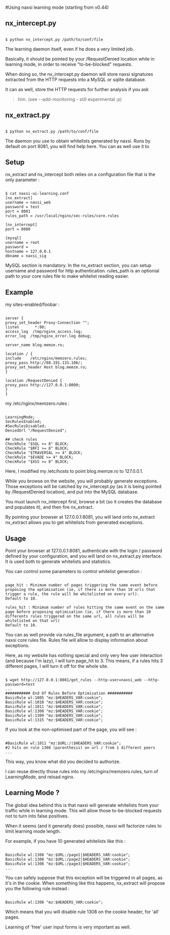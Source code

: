 #Using naxsi learning mode (starting from v0.44)


## nx\_intercept.py ##

```

$ python nx_intercept.py /path/to/conf/file

```

The learning daemon itself, even if he does a very limited job.

Basically, it should be pointed by your /RequestDenied location while in learning mode, in order to receive "to-be-blocked" requests.

When doing so, the nx\_intercept.py daemon will store naxsi signatures extracted from the HTTP requests into a MySQL or sqlite database.

It can as well, store the HTTP requests for further analysis if you ask
> him. (see --add-monitoring - still experimental :p)


## nx\_extract.py ##

```

$ python nx_extract.py /path/to/conf/file
```


The daemon you use to obtain whitelists generated by naxsi. Runs by default on port 8081, you will find help here.
You can as well use it to

## Setup ##

nx\_extract and nx\_intercept both relies on a configuration file that is the only parameter :

```

$ cat naxsi-ui-learning.conf
[nx_extract]
username = naxsi_web
password = test
port = 8081
rules_path = /usr/local/nginx/sec-rules/core.rules

[nx_intercept]
port = 8080

[mysql]
username = root
password =
hostname = 127.0.0.1
dbname = naxsi_sig
```

MySQL section is mandatory. In the nx\_extract section, you can setup username and password for http authentication. rules\_path is an optionial path to your core rules file to make whitelist reading easier.

## Example ##

my sites-enabled/foobar :
```

server {
proxy_set_header Proxy-Connection "";
listen       *:80;
access_log  /tmp/nginx_access.log;
error_log  /tmp/nginx_error.log debug;

server_name blog.memze.ro;

location / {
include    /etc/nginx/memzero.rules;
proxy_pass http://88.191.133.106/;
proxy_set_header Host blog.memze.ro;
}

location /RequestDenied {
proxy_pass http://127.0.0.1:8000;
}
}
```


my /etc/nginx/memzero.rules :
```

LearningMode;
SecRulesEnabled;
#SecRulesDisabled;
DeniedUrl "/RequestDenied";

## check rules
CheckRule "$SQL >= 8" BLOCK;
CheckRule "$RFI >= 8" BLOCK;
CheckRule "$TRAVERSAL >= 4" BLOCK;
CheckRule "$EVADE >= 4" BLOCK;
CheckRule "$XSS >= 8" BLOCK;
```

Here, I modified my /etc/hosts to point blog.memze.ro to 127.0.0.1.

While you browse on the website, you will probably generate exceptions.
Those exceptions will be catched by nx\_intercept.py (as it is being pointed by /RequestDenied location), and put into the MySQL database.

You must launch nx\_intercept first, browse a bit (so it creates the database and populates it), and then fire nx\_extract.

By pointing your browser at 127.0.0.1:8081, you will land onto nx\_extract
nx\_extract allows you to get whitelists from generated exceptions.



## Usage ##

Point your browser at 127.0.0.1:8081, authenticate with the login / password defined by your configuration, and you will land on nx\_extract.py interface. It is used both to generate whitelists and statistics.

You can control some parameters to control whitelist generation :
```

page_hit : Minimum number of pages triggering the same event before proposing the optimisation (ie, if there is more than 10 urls that trigger a rule, the rule will be whitelisted on every url).
Default to 10.

rules_hit : Minimum number of rules hitting the same event on the same page before proposing optimisation (ie, if there is more than 10 differents rules triggered on the same url, all rules will be whitelisted on that url)
Default to 10.
```

You can as well provide via rules\_file argument, a path to an alternative naxsi core rules file. Rules file will allow to display information about exceptions.

Here, as my website has nothing special and only very few user interaction (and because I'm lazy), I will turn page\_hit to 3.
This means, if a rules hits 3 different pages, I will turn it off for
the whole site.

```

$ wget http://127.0.0.1:8081/get_rules --http-user=naxsi_web --http-password=test
...
########### End Of Rules Before Optimisation ###########
BasicRule wl:1005 "mz:$HEADERS_VAR:cookie";
BasicRule wl:1010 "mz:$HEADERS_VAR:cookie";
BasicRule wl:1011 "mz:$HEADERS_VAR:cookie";
BasicRule wl:1308 "mz:$HEADERS_VAR:cookie";
BasicRule wl:1309 "mz:$HEADERS_VAR:cookie";
BasicRule wl:1315 "mz:$HEADERS_VAR:cookie";
```

If you look at the non-optimised part of the page, you will see :
```

#BasicRule wl:1011 "mz:$URL:/|$HEADERS_VAR:cookie";
#2 hits on rule 1308 (parenthesis) on url / from 1 different peers
...
```
This way, you know what did you decided to authorize.


I can reuse directly those rules into my /etc/nginx/memzero.rules, turn of LearningMode, and reload nginx.


## Learning Mode ? ##

The global idea behind this is that naxsi will generate whitelists from your traffic while in learning mode.
This will allow those to-be-blocked requests not to turn into false positives.

When it seems (and it generally does) possible, naxsi will factorize rules to limit learning mode length.

For example, if you have 10 generated whitelists like this :
```

BasicRule wl:1308 "mz:$URL:/page1|$HEADERS_VAR:cookie";
BasicRule wl:1308 "mz:$URL:/page2|$HEADERS_VAR:cookie";
BasicRule wl:1308 "mz:$URL:/page3|$HEADERS_VAR:cookie";
...
```

You can safely suppose that this exception will be triggered in all pages, as it's in the cookie. When something like this happens, nx\_extract will propose you the following rule instead :

```

BasicRule wl:1308 "mz:$HEADERS_VAR:cookie";
```

Which means that you will disable rule 1308 on the cookie header, for 'all' pages.


Learning of 'free' user input forms is very important as well.